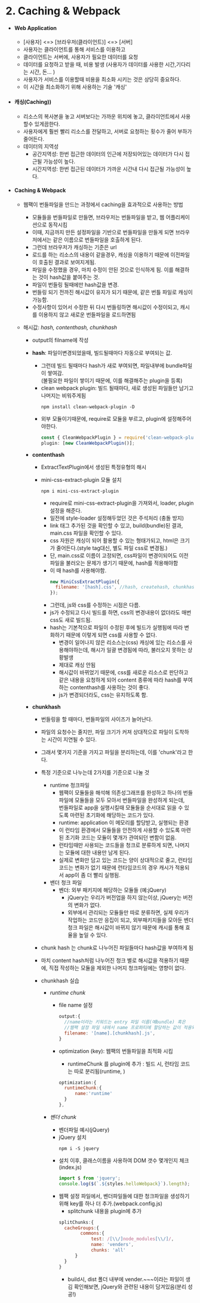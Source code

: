 # 2. Caching & Webpack

- #### Web Application

  - [사용자] <=> [브라우저(클라이언트)] <=> [서버]
  - 사용자는 클라이언트를 통해 서비스를 이용하고
  - 클라이언트는 서버에, 사용자가 필요한 데이터를 요청
  - 데이터를 요청하고 받을 때, 비용 발생 (사용자가 데이터를 사용한 시간,기다리는 시간, 돈... )
  - 사용자가 서비스를 이용할때 비용을 최소화 시키는 것은 상당히 중요하다.
  - 이 시간을 최소화하기 위해 사용하는 기술 '캐싱'

- #### 캐싱(Caching))

  - 리소스의 복사본을 놓고 서버보다는 가까운 위치에 놓고, 클라이언트에서 사용할수 있게끔한다.
  - 사용자에게 훨씬 빨리 리소스를 전달하고, 서버로 요청하는 횟수가 줄어 부하가 줄어든다.
  - 데이터의 지역성
    - 공간지역성: 한번 접근한 데이터의 인근에 저장되어있는 데이터가 다시 접근될 가능성이 높다.
    - 시간지역성: 한번 접근된 데이터가 가까운 시간내 다시 접근될 가능성이 높다.

- #### Caching & Webpack

  - 웹팩이 번들파일을 만드는 과정에서 caching을 효과적으로 사용하는 방법
    - 모듈들을 번들파일로 만들면, 브라우저는 번들파일을 받고, 웹 어플리케이션으로 동작시킴
    - 이때, 지금까지 만든 설정파일을 기반으로 번들파일을 만들게 되면 브라우저에서는 같은 이름으로 번들파일을 호출하게 된다.
    - 그런데 브라우저가 캐싱하는 기준은 url
    - 로드를 하는 리소스의 내용이 같을경우, 캐싱을 이용하기 때문에 이전파일이 호출된 결과로 보여지게됨.
    - 파일을 수정했을 경우, 마치 수정이 안된 것으로 인식하게 됨. 이를 해결하는 것이 hash값을 붙여주는 것.
    - 파일이 번들링 될때에만 hash값을 변경.
    - 번들링 되기 전까진 해시값이 유지가 되기 때문에, 같은 번틀 파일로 캐싱이 가능함.
    - 수정사항이 있어서 수정한 뒤 다시 번들링하면 해시값이 수정이되고, 캐시를 이용하지 않고 새로운 번들파일을 로드하면됨
  - 해시값: _hash, contenthash, chunkhash_

    - output의 filname에 작성
    - **hash**: 파일이변경되었을때, 빌드될때마다 자동으로 부여되는 값.
      - 그런데 빌드 될때마다 hash가 새로 부여되면, 파일내부에 bundle파일이 쌓여감.  
        (불필요한 파일이 쌓이기 때문에, 이를 해결해주는 plugin을 등록)
      - clean webpack plugin: 빌드 될때마다, 새로 생성된 파일들만 남기고 나머지는 비워주게됨
        ```console
        npm install clean-webpack-plugin -D
        ```
      - 외부 모듈이기때문에, require로 모듈을 부르고, plugin에 설정해주어야한다.
        ```js
        const { CleanWebpackPlugin } = require('clean-webpack-plugin');
        plugin: [new CleanWebpackPlugin()];
        ```
    - **contenthash**

      - ExtractTextPlugin에서 생성된 특정유형의 해시
      - mini-css-extract-plugin 모듈 설치

        ```console
        npm i mini-css-extract-plugin
        ```

        - require로 mini-css-extract-plugin을 가져와서, loader, plugin설정을 해준다.
        - 일전에 style-loader 설정해두었던 것은 주석처리 (충돌 방지)
        - link 태그 추가된 것을 확인할 수 있고, build(bundle)된 결과, main.css 파일을 확인할 수 있다.
        - css 자원은 캐싱이 되어 활용할 수 있는 형태가되고, html은 크기가 줄어든다.(style tag대신, 별도 파일 css로 변경됨.)
        - 단, main.css로 이름이 고정되면, css파일이 변경이되어도 이전 파일을 불러오는 문제가 생기기 때문에, hash를 적용해야함
        - 이 때 hash를 사용해야함.
          ```js
          new MiniCssExtractPlugin({
            filename: '[hash].css', //hash, createhash, chunkhash
          });
          ```
        - 그런데, js와 css를 수정하는 시점은 다름.
        - js가 수정되고 다시 빌드를 하면, css의 변경내용이 없더라도 매번 css도 새로 빌드됨.
        - hash는 기본적으로 파일이 수정된 후에 빌드가 실행됨에 따라 변화하기 때문에 이렇게 되면 css를 사용할 수 없다.
          - 변경이 일어나지 않은 리소스는(css) 캐싱에 있는 리소스를 사용해야하는데, 해시가 일괄 변경됨에 따라, 불러오지 못하는 상황발생
          - 제대로 캐싱 안됨
          - 해시값이 바뀌었기 때문에, css를 새로운 리소스로 판단하고 같은 내용을 요청하게 되어 content 종류에 따라 hash를 부여하는 contenthash를 사용하는 것이 좋다.
          - js가 변경되더라도, css는 유지하도록 함.

    - **chunkhash**

      - 번들링을 할 때마다, 번들파일의 사이즈가 늘어난다.
      - 파일의 요청수는 줄지만, 파일 크기가 커져 상대적으로 파일이 도착하는 시간이 지연될 수 있다.
      - 그래서 몇가지 기준을 가지고 파일을 분리하는데, 이를 'chunk'라고 한다.
      - 특정 기준으로 나누는데 2가지를 기준으로 나눌 것
        - runtime 청크파일
          - 웹팩이 모듈들을 해석해 의존성그래프를 완성하고 하나의 번들파일에 모듈들을 모두 모아서 번들파일을 완성하게 되는데,  
            번들파일로 app을 실행시킬때 모듈들을 순서대로 읽을 수 있도록 마련된 초기화에 해당하는 코드가 있다.
          - runtime: application 이 메모리를 할당받고, 실행되는 환경
          - 이 런타임 환경에서 모듈들을 안전하게 사용할 수 있도록 마련된 초기화 코드는 모듈이 몇개가 관여되던 변함이 없음.
          - 런타임때만 사용되는 코드들을 청크로 분류하게 되면, 나머지는 모듈에 대한 내용만 남게 된다.
          - 실제로 변화만 담고 있는 코드는 양이 상대적으로 줄고, 런타임 코드는 변화가 없기 때문에 런타임코드의 경우 캐시가 적용되서 app이 좀 더 빨리 실행됨.
        - 밴더 청크 파일
          - 벤더: 외부 패키지에 해당하는 모듈들 (예:jQuery)
            - jQuery는 우리가 버전업을 하지 않는이상, jQuery는 버전의 변화가 없다.
            - 외부에서 관리되는 모듈들만 따로 분류하면, 실제 우리가 작업하는 코드만 응집이 되고, 외부패키지들을 모아둔 벤더 청크 파일은 해시값이 바뀌지 않기 때문에 캐시를 통해 효율을 높일 수 있다.
      - chunk hash 는 chunk로 나누어진 파일들마다 hash값을 부여하게 됨
      - 마치 content hash처럼 나누어진 청크 별로 해시값을 적용하기 때문에, 직접 작성하는 모듈을 제외한 나머지 청크파일에는 영향이 없다.

      - chunkhash 실습

        - _runtime chunk_

          - file name 설정

            ```js
            output:{
              //name이라는 키워드는 entry 파일 이름(예bundle) 혹은
              //웹팩 설정 파일 내에서 name 프로퍼티에 할당하는 값이 적용되는 공간
              filename: '[name].[chunkhash].js',
            }
            ```

          - optimization (key): 웹팩의 번들파일을 최적화 시킴
            - runtimeChunk 를 plugin에 추가 : 빌드 시, 런타임 코드는 따로 분리됨(runtime, )
            ```js
            optimization:{
              runtimeChunk:{
                  name:'runtime'
              }
            },
            ```

        - _벤더 chunk_
          - 벤더파일 예시(jQuery)
          - jQuery 설치
            ```
            npm i -S jquery
            ```
          - 설치 이후, 클래스이름을 사용하여 DOM 갯수 몇개인지 체크(index.js)
            ```js
            import $ from 'jquery';
            console.log($(`.${styles.helloWebpack}`).length);
            ```
          - 웹팩 설정 파일에서, 벤더파일들에 대한 청크파일을 생성하기 위해 key를 하나 더 추가.(webpack.config.js)
            - splitchunk 내용을 plugin에 추가
            ```js
            splitChunks:{
              cacheGroups:{
                    commons:{
                        test: /[\\/]node_modules[\\/]/,
                        name: 'venders',
                        chunks: 'all'
                  }
              }
            }
            ```
            - build시, dist 폴더 내부에 vender.~~~이라는 파일이 생김 확인해보면, jQuery와 관련된 내용이 담겨있음(분리 성공!)
